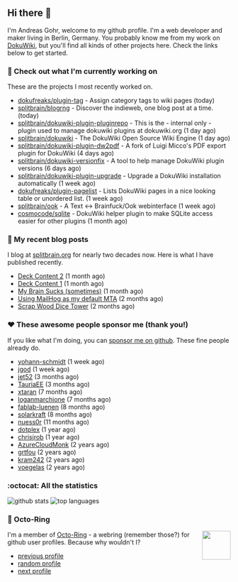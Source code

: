 ## Hi there :wave:

I'm Andreas Gohr, welcome to my github profile. I'm a web developer and maker living in Berlin, Germany. You probably know me from my work on [DokuWiki](https://github.com/splitbrain/dokuwiki), but you'll find all kinds of other projects here. Check the links below to get started.

### :hammer: Check out what I'm currently working on

These are the projects I most recently worked on.


- [dokufreaks/plugin-tag](https://github.com/dokufreaks/plugin-tag) - Assign category tags to wiki pages (today)
- [splitbrain/blogrng](https://github.com/splitbrain/blogrng) - Discover the indieweb, one blog post at a time. (today)
- [splitbrain/dokuwiki-plugin-pluginrepo](https://github.com/splitbrain/dokuwiki-plugin-pluginrepo) - This is the - internal only - plugin used to manage dokuwiki plugins at dokuwiki.org (1 day ago)
- [splitbrain/dokuwiki](https://github.com/splitbrain/dokuwiki) - The DokuWiki Open Source Wiki Engine (1 day ago)
- [splitbrain/dokuwiki-plugin-dw2pdf](https://github.com/splitbrain/dokuwiki-plugin-dw2pdf) - A fork of Luigi Micco&#39;s PDF export plugin for DokuWiki (4 days ago)
- [splitbrain/dokuwiki-versionfix](https://github.com/splitbrain/dokuwiki-versionfix) - A tool to help manage DokuWiki plugin versions (6 days ago)
- [splitbrain/dokuwiki-plugin-upgrade](https://github.com/splitbrain/dokuwiki-plugin-upgrade) - Upgrade a DokuWiki installation automatically (1 week ago)
- [dokufreaks/plugin-pagelist](https://github.com/dokufreaks/plugin-pagelist) - Lists DokuWiki pages in a nice looking table or unordered list. (1 week ago)
- [splitbrain/ook](https://github.com/splitbrain/ook) - A Text &lt;-&gt; Brainfuck/Ook webinterface (1 week ago)
- [cosmocode/sqlite](https://github.com/cosmocode/sqlite) - DokuWiki helper plugin to make SQLite access easier for other plugins (1 month ago)

### :scroll: My recent blog posts

I blog at [splitbrain.org](https://www.splitbrain.org) for nearly two decades now. Here is what I have published recently.


- [Deck Content 2](https://www.splitbrain.org/blog/2022-05/25b_deck_content_2) (1 month ago)
- [Deck Content 1](https://www.splitbrain.org/blog/2022-05/25_deck_content_1) (1 month ago)
- [My Brain Sucks (sometimes)](https://www.splitbrain.org/blog/2022-05/14-my_brain_sucks_sometimes) (1 month ago)
- [Using MailHog as my default MTA](https://www.splitbrain.org/blog/2022-05/03-mailhog_as_default_mta) (2 months ago)
- [Scrap Wood Dice Tower](https://www.splitbrain.org/blog/2022-04/22-scrap_wood_dice_tower) (2 months ago)

### :hearts:️ These awesome people sponsor me (thank you!)

If you like what I'm doing, you can [sponsor me on github](https://github.com/sponsors/splitbrain). These fine people already do.


- [yohann-schmidt](https://github.com/yohann-schmidt) (1 week ago)
- [jgod](https://github.com/jgod) (1 week ago)
- [jet52](https://github.com/jet52) (3 months ago)
- [TauriaEE](https://github.com/TauriaEE) (3 months ago)
- [xtaran](https://github.com/xtaran) (7 months ago)
- [loganmarchione](https://github.com/loganmarchione) (7 months ago)
- [fablab-luenen](https://github.com/fablab-luenen) (8 months ago)
- [solarkraft](https://github.com/solarkraft) (8 months ago)
- [nuess0r](https://github.com/nuess0r) (11 months ago)
- [dotplex](https://github.com/dotplex) (1 year ago)
- [chrisjrob](https://github.com/chrisjrob) (1 year ago)
- [AzureCloudMonk](https://github.com/AzureCloudMonk) (2 years ago)
- [grtfou](https://github.com/grtfou) (2 years ago)
- [kram242](https://github.com/kram242) (2 years ago)
- [voegelas](https://github.com/voegelas) (2 years ago)

### :octocat: All the statistics

 ![github stats](https://github-readme-stats.vercel.app/api?username=splitbrain&show_icons=true&hide_title=true)
![top languages](https://github-readme-stats.vercel.app/api/top-langs/?username=splitbrain&layout=compact)


### :octopus: Octo-Ring

<img width="64" height="65" src="https://octo-ring.com/static/img/octo.png" align="right" alt="">

I'm a member of [Octo-Ring](https://octo-ring.com/) - a webring (remember those?) for github user profiles. Because why wouldn't I? 

* [previous profile](https://octo-ring.com/p/splitbrain/prev)
* [random profile](https://octo-ring.com/p/splitbrain/random)
* [next profile](https://octo-ring.com/p/splitbrain/next)


